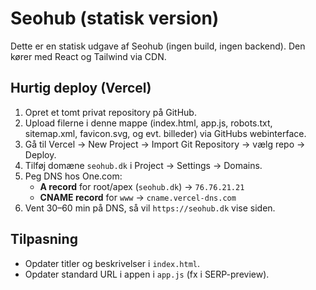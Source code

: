 # Seohub (statisk version)

Dette er en statisk udgave af Seohub (ingen build, ingen backend). Den kører med React og Tailwind via CDN.

## Hurtig deploy (Vercel)
1. Opret et tomt privat repository på GitHub.
2. Upload filerne i denne mappe (index.html, app.js, robots.txt, sitemap.xml, favicon.svg, og evt. billeder) via GitHubs webinterface.
3. Gå til Vercel → New Project → Import Git Repository → vælg repo → Deploy.
4. Tilføj domæne `seohub.dk` i Project → Settings → Domains.
5. Peg DNS hos One.com:
   - **A record** for root/apex (`seohub.dk`) → `76.76.21.21`
   - **CNAME record** for `www` → `cname.vercel-dns.com`
6. Vent 30–60 min på DNS, så vil `https://seohub.dk` vise siden.

## Tilpasning
- Opdater titler og beskrivelser i `index.html`.
- Opdater standard URL i appen i `app.js` (fx i SERP-preview).
